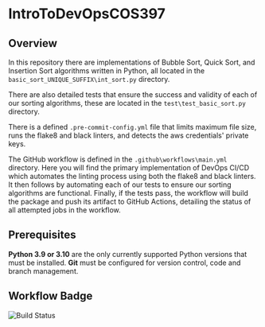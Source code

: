 # IntroToDevOpsCOS397

## Overview
In this repository there are implementations of Bubble Sort, Quick Sort, and Insertion Sort algorithms written in Python, all located in the `basic_sort_UNIQUE_SUFFIX\int_sort.py` directory.

There are also detailed tests that ensure the success and validity of each of our sorting algorithms, these are located in the `test\test_basic_sort.py` directory.

There is a defined `.pre-commit-config.yml` file that limits maximum file size, runs the flake8 and black linters, and detects the aws credentials' private keys.

The GitHub workflow is defined in the `.github\workflows\main.yml` directory. Here you will find the primary implementation of DevOps CI/CD which automates the linting process using both the flake8 and black linters. It then follows by automating each of our tests to ensure our sorting algorithms are functional. Finally, if the tests pass, the workflow will build the package and push its artifact to GitHub Actions, detailing the status of all attempted jobs in the workflow.

## Prerequisites
**Python 3.9 or 3.10** are the only currently supported Python versions that must be installed.
**Git** must be configured for version control, code and branch management.

## Workflow Badge
![Build Status](https://github.com/SamMi777/IntroToDevOpsCOS397/actions/workflows/main.yml/badge.svg)
